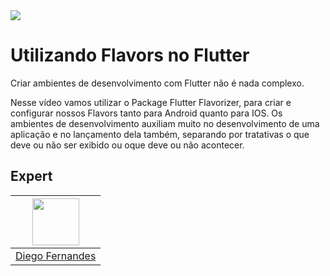 <img src="https://storage.googleapis.com/golden-wind/experts-club/capa-github.svg" />

# Utilizando Flavors no Flutter

Criar ambientes de desenvolvimento com Flutter não é nada complexo.

Nesse vídeo vamos utilizar o Package Flutter Flavorizer, para criar e configurar nossos Flavors tanto para Android quanto para IOS. Os ambientes de desenvolvimento auxiliam muito no desenvolvimento de uma aplicação e no lançamento dela também, separando por tratativas o que deve ou não ser exibido ou oque deve ou não acontecer.

## Expert

| [<img src="https://avatars.githubusercontent.com/u/23418948?s=460&u=da2788c88f381c94c419ac3f615324bfdbea807e&v=4" width="75px;"/>](https://github.com/RenatoLucasMota) |
| :-: |
|[Diego Fernandes](https://github.com/RenatoLucasMota)|